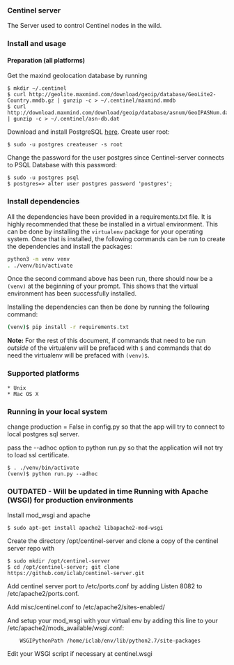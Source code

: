 ### Centinel server

The Server used to control Centinel nodes in the wild.

### Install and usage
#### Preparation (all platforms)
Get the maxind geolocation database by running 

    $ mkdir ~/.centinel
    $ curl http://geolite.maxmind.com/download/geoip/database/GeoLite2-Country.mmdb.gz | gunzip -c > ~/.centinel/maxmind.mmdb
    $ curl http://download.maxmind.com/download/geoip/database/asnum/GeoIPASNum.dat.gz | gunzip -c > ~/.centinel/asn-db.dat

Download and install PostgreSQL [here](http://www.postgresql.org/download/).
Create user root:

    $ sudo -u postgres createuser -s root

Change the password for the user postgres since Centinel-server connects to PSQL Database with this password: 

    $ sudo -u postgres psql
    $ postgres=> alter user postgres password 'postgres';

### Install dependencies

All the dependencies have been provided in a requirements.txt file. It is highly recommended that these be installed
in a virtual environment. This can be done by installing the `virtualenv` package for your operating system. Once 
that is installed, the following commands can be run to create the dependencies and install the packages:

```sh
python3 -m venv venv
. ./venv/bin/activate
```

Once the second command above has been run, there should now be a `(venv)` at the beginning of your prompt. This shows
that the virtual environment has been successfully installed. 

Installing the dependencies can then be done by running the following command: 

```sh
(venv)$ pip install -r requirements.txt
```

**Note:** For the rest of this document, if commands that need to be run _outside_ of the virtualenv will be prefaced with `$` 
and commands that do need the virtualenv will be prefaced with `(venv)$`.

### Supported platforms
    * Unix
    * Mac OS X

### Running in your local system
change production = False in config.py so that  the app will try to connect to local postgres sql server.

pass the --adhoc option to python run.py so that the application will not try to load ssl certificate.

    $ . ./venv/bin/activate
	(venv)$ python run.py --adhoc

### **OUTDATED - Will be updated in time** Running with Apache (WSGI) for production environments 
Install mod_wsgi and apache

	$ sudo apt-get install apache2 libapache2-mod-wsgi

Create the directory /opt/centinel-server and clone a copy of the centinel server repo with

	$ sudo mkdir /opt/centinel-server
    $ cd /opt/centinel-server; git clone https://github.com/iclab/centinel-server.git

Add centinel server port to /etc/ports.conf by adding Listen 8082 to /etc/apache2/ports.conf.

Add misc/centinel.conf to /etc/apache2/sites-enabled/

And setup your mod\_wsgi with your virtual env by adding this line to your /etc/apache2/mods_available/wsgi.conf:

        WSGIPythonPath /home/iclab/env/lib/python2.7/site-packages

Edit your WSGI script if necessary at centinel.wsgi



